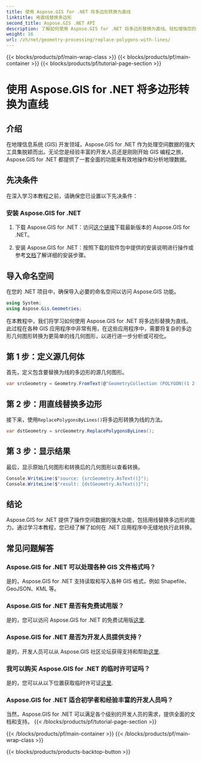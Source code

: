 ```yaml
---
title: 使用 Aspose.GIS for .NET 将多边形转换为直线
linktitle: 用直线替换多边形
second_title: Aspose.GIS .NET API
description: 了解如何使用 Aspose.GIS for .NET 将多边形替换为直线。轻松增强您的 GIS 数据操作技能。
weight: 16
url: /zh/net/geometry-processing/replace-polygons-with-lines/
---
```


{{< blocks/products/pf/main-wrap-class >}}
{{< blocks/products/pf/main-container >}}
{{< blocks/products/pf/tutorial-page-section >}}

# 使用 Aspose.GIS for .NET 将多边形转换为直线

## 介绍
在地理信息系统 (GIS) 开发领域，Aspose.GIS for .NET 作为处理空间数据的强大工具集脱颖而出。无论您是经验丰富的开发人员还是刚刚开始 GIS 编程之旅，Aspose.GIS for .NET 都提供了一套全面的功能来有效地操作和分析地理数据。
## 先决条件
在深入学习本教程之前，请确保您已设置以下先决条件：
### 安装 Aspose.GIS for .NET
1. 下载 Aspose.GIS for .NET：访问[这个链接](https://releases.aspose.com/gis/net/)下载最新版本的 Aspose.GIS for .NET。
   
2. 安装 Aspose.GIS for .NET：按照下载的软件包中提供的安装说明进行操作或参考[文档](https://reference.aspose.com/gis/net/)了解详细的安装步骤。

## 导入命名空间
在您的 .NET 项目中，确保导入必要的命名空间以访问 Aspose.GIS 功能。
```csharp
using System;
using Aspose.Gis.Geometries;
```

在本教程中，我们将学习如何使用 Aspose.GIS for .NET 将多边形替换为直线。此过程在各种 GIS 应用程序中非常有用，在这些应用程序中，需要将复杂的多边形几何图形转换为更简单的线几何图形，以进行进一步分析或可视化。
## 第 1 步：定义源几何体
首先，定义包含要替换为线的多边形的源几何图形。
```csharp
var srcGeometry = Geometry.FromText(@"GeometryCollection (POLYGON((1 2, 1 4, 3 4, 3 2)), Point (5 1))");
```
## 第 2 步：用直线替换多边形
接下来，使用`ReplacePolygonsByLines()`将多边形转换为线的方法。
```csharp
var dstGeometry = srcGeometry.ReplacePolygonsByLines();
```
## 第 3 步：显示结果
最后，显示原始几何图形和转换后的几何图形以查看转换。
```csharp
Console.WriteLine($"source: {srcGeometry.AsText()}");
Console.WriteLine($"result: {dstGeometry.AsText()}");
```

## 结论
Aspose.GIS for .NET 提供了操作空间数据的强大功能，包括用线替换多边形的能力。通过学习本教程，您已经了解了如何在 .NET 应用程序中无缝地执行此转换。
## 常见问题解答
### Aspose.GIS for .NET 可以处理各种 GIS 文件格式吗？
是的，Aspose.GIS for .NET 支持读取和写入各种 GIS 格式，例如 Shapefile、GeoJSON、KML 等。
### Aspose.GIS for .NET 是否有免费试用版？
是的，您可以访问 Aspose.GIS for .NET 的免费试用版[这里](https://releases.aspose.com/).
### Aspose.GIS for .NET 是否为开发人员提供支持？
是的，开发人员可以从 Aspose.GIS 社区论坛获得支持和帮助[这里](https://forum.aspose.com/c/gis/33).
### 我可以购买 Aspose.GIS for .NET 的临时许可证吗？
是的，您可以从以下位置获取临时许可证[这里](https://purchase.aspose.com/temporary-license/).
### Aspose.GIS for .NET 适合初学者和经验丰富的开发人员吗？
当然，Aspose.GIS for .NET 可以满足各个级别的开发人员的需求，提供全面的文档和支持。
{{< /blocks/products/pf/tutorial-page-section >}}

{{< /blocks/products/pf/main-container >}}
{{< /blocks/products/pf/main-wrap-class >}}

{{< blocks/products/products-backtop-button >}}
